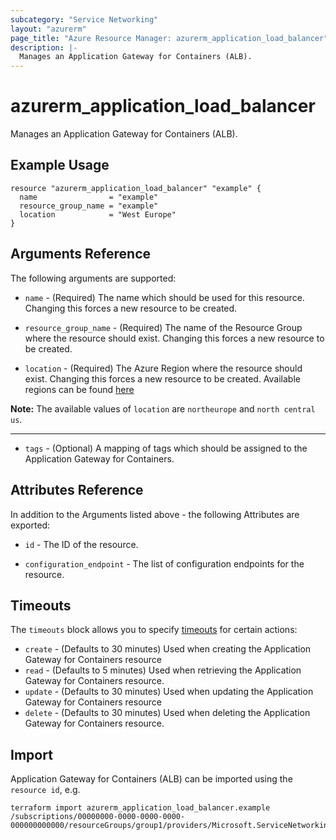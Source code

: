 ```yaml
---
subcategory: "Service Networking"
layout: "azurerm"
page_title: "Azure Resource Manager: azurerm_application_load_balancer"
description: |-
  Manages an Application Gateway for Containers (ALB).
---
```


# azurerm_application_load_balancer

Manages an Application Gateway for Containers (ALB).

## Example Usage

```hcl
resource "azurerm_application_load_balancer" "example" {
  name                = "example"
  resource_group_name = "example"
  location            = "West Europe"
}
```

## Arguments Reference

The following arguments are supported:

* `name` - (Required) The name which should be used for this resource. Changing this forces a new resource to be created.

* `resource_group_name` - (Required) The name of the Resource Group where the resource should exist. Changing this forces a new resource to be created.

* `location` - (Required) The Azure Region where the resource should exist. Changing this forces a new resource to be created. Available regions can be found [here](https://learn.microsoft.com/en-us/azure/application-gateway/for-containers/overview#supported-regions)

**Note:** The available values of `location` are `northeurope` and `north central us`.

---

* `tags` - (Optional) A mapping of tags which should be assigned to the Application Gateway for Containers.

## Attributes Reference

In addition to the Arguments listed above - the following Attributes are exported: 

* `id` - The ID of the resource.

* `configuration_endpoint` - The list of configuration endpoints for the resource. 

## Timeouts

The `timeouts` block allows you to specify [timeouts](https://www.terraform.io/language/resources/syntax#operation-timeouts) for certain actions:

* `create` - (Defaults to 30 minutes) Used when creating the Application Gateway for Containers resource
* `read` - (Defaults to 5 minutes) Used when retrieving the Application Gateway for Containers resource.
* `update` - (Defaults to 30 minutes) Used when updating the Application Gateway for Containers resource
* `delete` - (Defaults to 30 minutes) Used when deleting the Application Gateway for Containers resource.

## Import

Application Gateway for Containers (ALB) can be imported using the `resource id`, e.g.

```shell
terraform import azurerm_application_load_balancer.example /subscriptions/00000000-0000-0000-0000-000000000000/resourceGroups/group1/providers/Microsoft.ServiceNetworking/trafficControllers/alb1
```
